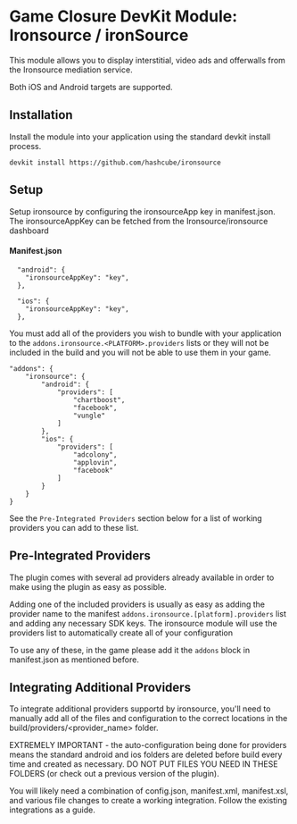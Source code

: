 # Game Closure DevKit Module: Ironsource / ironSource


This module allows you to display interstitial, video ads and offerwalls
from the Ironsource mediation service.

Both iOS and Android targets are supported.

## Installation

Install the module into your application using the standard
devkit install process.

~~~
devkit install https://github.com/hashcube/ironsource
~~~

## Setup

Setup ironsource by configuring the ironsourceApp key in manifest.json.
The ironsourceAppKey can be fetched from the Ironsource/ironsource dashboard

#### Manifest.json
~~~
  "android": {
    "ironsourceAppKey": "key",
  },
~~~

~~~
  "ios": {
    "ironsourceAppKey": "key",
  },
~~~

You must add all of the providers you wish to bundle with your application
to the `addons.ironsource.<PLATFORM>.providers` lists or they will not be
included in the build and you will not be able to use them in your game.
~~~
"addons": {
    "ironsource": {
        "android": {
            "providers": [
                "chartboost",
                "facebook",
                "vungle"
            ]
        },
        "ios": {
            "providers": [
                "adcolony",
                "applovin",
                "facebook"
            ]
        }
    }
}
~~~

See the `Pre-Integrated Providers` section below for a list of working
providers you can add to these list.

## Pre-Integrated Providers

The plugin comes with several ad providers already
available in order to make using the plugin as easy as possible.

Adding one of the included providers is usually as easy as adding
the provider name to the manifest `addons.ironsource.[platform].providers`
list and adding any necessary SDK keys. The ironsource module will
use the providers list to automatically create all of your configuration

To use any of these, in the game please add it the `addons` block in manifest.json
as mentioned before.

## Integrating Additional Providers

To integrate additional providers supportd by ironsource, you'll need to
manually add all of the files and configuration to the correct locations in
the build/providers/<provider_name> folder.

EXTREMELY IMPORTANT - the auto-configuration being done for providers means
the standard android and ios folders are deleted before build every time and
created as necessary. DO NOT PUT FILES YOU NEED IN THESE FOLDERS (or check out
a previous version of the plugin).

You will likely need a combination of config.json, manifest.xml, manifest.xsl,
and various file changes to create a working integration. Follow the existing
integrations as a guide.
